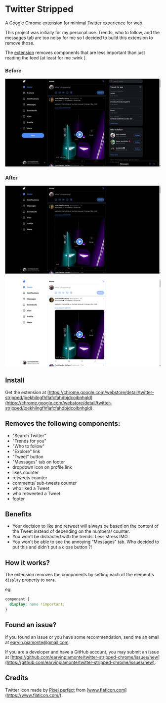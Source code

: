 # Twitter Stripped

A Google Chrome extension for minimal [Twitter](https://twitter.com/) experience for web.

This project was initially for my personal use. Trends, who to follow, and the messages tab are too noisy for me so I decided to build this extension to remove those.

The [extension](https://chrome.google.com/webstore/detail/twitter-stripped/joekhilngfhflafcfahdbjdcoibnhgld) removes components that are less important than just reading the feed (at least for me :wink ).

### Before

![alt text](screenshot-1.jpg "Twitter web screenshot 1")

### After

![alt text](screenshot-2.jpg "Twitter web screenshot 2")

![alt text](screenshot-3.jpg "Twitter web screenshot 3")

## Install

Get the extension at [https://chrome.google.com/webstore/detail/twitter-stripped/joekhilngfhflafcfahdbjdcoibnhgld](https://chrome.google.com/webstore/detail/twitter-stripped/joekhilngfhflafcfahdbjdcoibnhgld).

## Removes the following components:

- "Search Twitter"
- "Trends for you"
- "Who to follow"
- "Explore" link
- "Tweet" button
- "Messages" tab on footer
- dropdown icon on profile link
- likes counter
- retweets counter
- comments/ sub-tweets counter
- who liked a Tweet
- who retweeted a Tweet
- footer

## Benefits

- Your decision to like and retweet will always be based on the content of the Tweet instead of depending on the numbers/ counter.
- You won't be distracted with the trends. Less stress IMO.
- You won't be able to see the annoying "Messages" tab. Who decided to put this and didn't put a close button ?!

## How it works?

The extension removes the components by setting each of the element's `display` property to `none`.

eg.

```css
component {
  display: none !important;
}
```

## Found an issue?

If you found an issue or you have some recommendation, send me an email at [earvin.piamonte@gmail.com](mailto:earvin.piamonte@gmail.com).

If you are a developer and have a GitHub account, you may submit an issue at [https://github.com/earvinpiamonte/twitter-stripped-chrome/issues/new](https://github.com/earvinpiamonte/twitter-stripped-chrome/issues/new).

## Credits

Twitter icon made by [Pixel perfect](https://www.flaticon.com/authors/pixel-perfect) from [www.flaticon.com](https://www.flaticon.com/).
